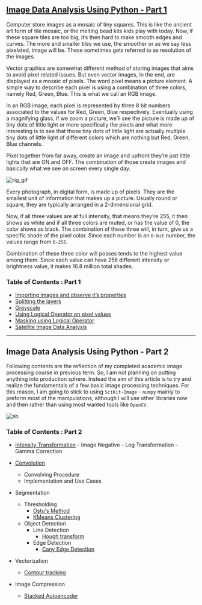 
## [Image Data Analysis Using Python - Part 1](https://www.linkedin.com/pulse/basic-image-data-analysis-using-numpy-opencv-part-1-mohammed-innat/?published=t)

Computer store images as a mosaic of tiny squares. This is like the ancient art form of tile mosaic, or the melting bead kits kids play with today. Now, if these square tiles are too big, it’s then hard to make smooth edges and curves. The more and smaller tiles we use, the smoother or as we say less pixelated, image will be. These sometimes gets referred to as resolution of the images.

Vector graphics are somewhat different method of storing images that aims to avoid pixel related issues. But even vector images, in the end, are displayed as a mosaic of pixels. The word pixel means a picture element. A simple way to describe each pixel is using a combination of three colors, namely Red, Green, Blue. This is what we call an RGB image.

In an RGB image, each pixel is represented by three 8 bit numbers associated to the values for Red, Green, Blue respectively. Eventually using a magnifying glass, if we zoom a picture, we’ll see the picture is made up of tiny dots of little light or more specifically the pixels and what more interesting is to see that those tiny dots of little light are actually multiple tiny dots of little light of different colors which are nothing but Red, Green, Blue channels.

Pixel together from far away, create an image and upfront they’re just little lights that are ON and OFF. The combination of those create images and basically what we see on screen every single day.

![rig_gif](https://user-images.githubusercontent.com/17668390/44360736-95a2c400-a4dd-11e8-9a6c-37f8db15b6ab.gif)

Every photograph, in digital form, is made up of pixels. They are the smallest unit of information that makes up a picture. Usually round or square, they are typically arranged in a 2-dimensional grid.

Now, if all three values are at full intensity, that means they’re 255, it then shows as white and if all three colors are muted, or has the value of 0, the color shows as black. The combination of these three will, in turn, give us a specific shade of the pixel color. Since each number is an `8-bit` number, the values range from `0-255`.

Combination of these three color will posses tends to the highest value among them. Since each value can have 256 different intensity or brightness value, it makes 16.8 million total shades.

### Table of Contents : Part 1

- [Importing images and observe it’s properties](https://github.com/iphton/Image-Data-Analysis-Using-Pythons/tree/gh-pages/Scripts)
- [Splitting the layers](https://github.com/iphton/Image-Data-Analysis-Using-Pythons/blob/gh-pages/Scripts/Splitting%20Layers.py)
- [Greyscale](https://github.com/iphton/Image-Data-Analysis-Using-Pythons/blob/gh-pages/Scripts/Greyscale_Image.py)
- [Using Logical Operator on pixel values](https://github.com/iphton/Image-Data-Analysis-Using-Pythons/blob/gh-pages/Scripts/logical_operator_image_processing.py)
- [Masking using Logical Operator](https://github.com/iphton/Image-Data-Analysis-Using-Pythons/blob/gh-pages/Scripts/Masking_Imaging.py)
- [Satellite Image Data Analysis](https://github.com/iphton/Image-Data-Analysis-Using-Pythons/blob/gh-pages/Scripts/satellite_img_processing.py)

---

## Image Data Analysis Using Python - Part 2

Following contents are the reflection of my completed academic image processing course in previous term. So, I am not planning on putting anything into production sphere. Instead the aim of this article is to try and realize the fundamentals of a few basic image processing techniques. For this reason, I am going to stick to using `SciKit-Image` - `numpy` mainly to preform most of the manipulations, although I will use other libraries now and then rather than using most wanted tools like `OpenCV`.


![ab](https://user-images.githubusercontent.com/17668390/44361038-807a6500-a4de-11e8-9245-bc990304367a.JPG)


### Table of Contents : Part 2

- [Intensity Transformation](https://github.com/iphton/Image-Data-Analysis-Using-Pythons/tree/gh-pages/Basic%20Intensity%20Transformation)
        - Image Negative
        - Log Transformation
        - Gamma Correction

- [Convolution](https://github.com/iphton/Image-Data-Analysis-Using-Pythons/tree/gh-pages/Convolution)
    - Convolving Procedure 
    - Implementation and Use Cases

- Segmentation
    - Thresholding
        - [Ostu's Method](https://github.com/iphton/Image-Data-Analysis-Using-Pythons/tree/gh-pages/Segmentation/Threshold/Ostu-s%20Method)
        - [KMeans Clustering](https://github.com/iphton/Image-Data-Analysis-Using-Pythons/tree/gh-pages/Segmentation/Threshold/KMeans%20Clustering)
    - Object Detection
        - Line Detection
            - [Hough transform](https://github.com/iphton/Image-Data-Analysis-Using-Pythons/tree/gh-pages/Segmentation/Object%20Detection/Hough%20Transform)
        - Edge Detection
            - [Cany Edge Detection](https://github.com/iphton/Image-Data-Analysis-Using-Pythons/tree/gh-pages/Segmentation/Object%20Detection/Canny%20Edge%20Detector)

- Vectorization
    - [Contour tracking](https://github.com/iphton/Image-Data-Analysis-Using-Pythons/tree/gh-pages/Vectorization)

- Image Compression
    - [Stacked Autoencoder](https://github.com/iphton/Image-Data-Analysis-Using-Pythons/tree/gh-pages/Autoencoder%20Image%20Compression)


